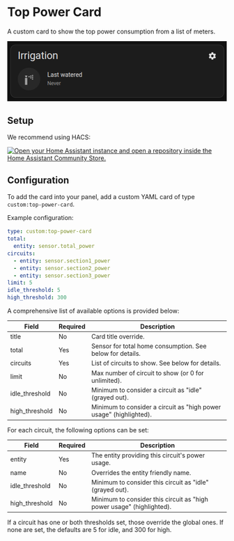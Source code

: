 # Top Power Card

A custom card to show the top power consumption from a list of meters.

![Screenshot of the custom card](./docs/screenshot-card.png)

## Setup

We recommend using HACS:

[![Open your Home Assistant instance and open a repository inside the Home Assistant Community Store.](https://my.home-assistant.io/badges/hacs_repository.svg)](https://my.home-assistant.io/redirect/hacs_repository/?owner=mancontr&repository=top-power-card&category=plugin)

## Configuration

To add the card into your panel, add a custom YAML card of type `custom:top-power-card`.

Example configuration:

```yml
type: custom:top-power-card
total:
  entity: sensor.total_power
circuits:
  - entity: sensor.section1_power
  - entity: sensor.section2_power
  - entity: sensor.section3_power
limit: 5
idle_threshold: 5
high_threshold: 300

```

A comprehensive list of available options is provided below:

| Field          | Required | Description |
|----------------|----------|-------------|
| title          | No       | Card title override. |
| total          | Yes      | Sensor for total home consumption. See below for details. |
| circuits       | Yes      | List of circuits to show. See below for details. |
| limit          | No       | Max number of circuit to show (or 0 for unlimited). |
| idle_threshold | No       | Minimum to consider a circuit as "idle" (grayed out). |
| high_threshold | No       | Minimum to consider a circuit as "high power usage" (highlighted). |

For each circuit, the following options can be set:

| Field          | Required | Description |
|----------------|----------|-------------|
| entity         | Yes      | The entity providing this circuit's power usage. |
| name           | No       | Overrides the entity friendly name. |
| idle_threshold | No       | Minimum to consider this circuit as "idle" (grayed out). |
| high_threshold | No       | Minimum to consider this circuit as "high power usage" (highlighted). |

If a circuit has one or both thresholds set, those override the global ones. If none are set, the defaults are 5 for idle, and 300 for high.
